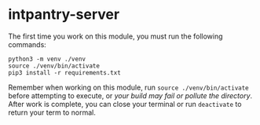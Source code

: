 # intpantry-server

The first time you work on this module, you must run the following commands:

```
python3 -m venv ./venv
source ./venv/bin/activate
pip3 install -r requirements.txt
```

Remember when working on this module, run `source ./venv/bin/activate` before attempting to execute, or _your build may fail or pollute the directory_. After work is complete, you can close your terminal or run `deactivate` to return your term to normal.
